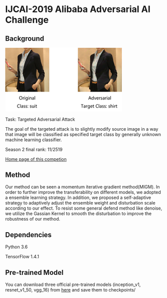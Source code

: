 # IJCAI-2019 Alibaba Adversarial AI Challenge

## Background

<img src="https://github.com/Tristan-YF/IJCAI-2019_Alibaba_Adversarial_AI_Challenge/blob/master/adversarial%20image.png" style="zoom:0.6"/>

Task: Targeted Adversarial Attack

The goal of the targeted attack is to slightly modify source image in a way that image will be classified as specified target class by generally unknown machine learning classifier.

Season 2 final rank: 11/2519

[Home page of this competion](https://tianchi.aliyun.com/competition/entrance/231701/introduction?spm=5176.12281915.0.0.71a94b15lWaznZ)

## Method

Our method can be seen a  momentum iterative  gradient method(MIGM). In order to further improve the transferability on different models, we adopted a ensemble learning strategy. In addition, we proposed a self-adaptive strategy to  adaptively adjust the ensemble weight and disturbation scale according to our effect. To  resist some general defend method like denoise, we utilize the Gassian Kernel to smooth the disturbation to improve the robustness of our  method.



## Dependencies

Python 3.6

TensorFlow 1.4.1



## Pre-trained Model 

You can download three official pre-trained models (inception_v1, resnet_v1_50, vgg_16) from [here](https://tianchi.aliyun.com/competition/entrance/231701/information) and save them to checkpoints/
